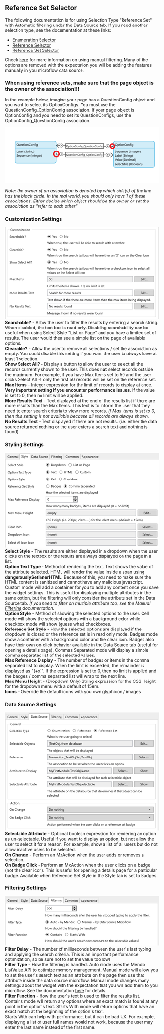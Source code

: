 ## Reference Set Selector
The following documentation is for using Selection Type "Reference Set" with Automatic filtering under the Data Source tab. If you need another selection type, see the documentation at these links:
-   [Enumeration Selector](https://github.com/bsgriggs/mendix9-searchable-reference-selector/blob/master/docs/Enumeration.md)
-   [Reference Selector](https://github.com/bsgriggs/mendix9-searchable-reference-selector/blob/master/docs/Reference.md)
-   [Reference Set Selector](https://github.com/bsgriggs/mendix9-searchable-reference-selector/blob/master/docs/ReferenceSet.md)

Check [here](https://github.com/bsgriggs/mendix9-searchable-reference-selector/blob/master/docs/ManualFiltering.md) for more information on using manual filtering. Many of the options are removed with the expectation you will be adding the features manually in you microflow data source.

### When using reference sets, make sure that the page object is the owner of the association!!!  
In the example below, imagine your page has a QuestionConfig object and you want to select its OptionConfigs. You must use the QuestionConfig_OptionConfig association. If your page object is OptionConfig and you need to set its QuestionConfigs, use the OptionConfig_QuestionConfig association.  

![Data Source](https://github.com/bsgriggs/mendix9-searchable-reference-selector/blob/media/referenceSetOwner.png)  

*Note: the owner of an association is denoted by which side(s) of the line has the black circle. In the real world, you should only have 1 of these associations. Either decide which object should be the owner or set the association as "refer to each other"*

### Customization Settings  
![customizationSet](https://github.com/bsgriggs/mendix9-searchable-reference-selector/blob/media/v2/customizationSet.png)  
**Searchable?** - Allow the user to filter the results by entering a search string. When disabled, the text box is read only. Disabling searchability can be useful when using Select Style "List on Page" and you have a limited set of results. The user would then see a simple list on the page of available options.  
**Clearable?** - Allow the user to remove all selections / set the association as empty. You could disable this setting if you want the user to *always* have at least 1 selection.  
**Show Select All?** - Display a button to allow the user to select all the records currently shown to the user. This does **not** select records outside the maximum. For example, if you have Max Items set to 50 and the user clicks Select All -> only the first 50 records will be set on the reference set.  
**Max Items** - Integer expression for the limit of records to display at once. **Very important setting if you encounter performance issues**. If the value is set to 0, then no limit will be applied.  
**More Results Text** - Text displayed at the end of the results list if there are more results than the Max Items. This text is to inform the user that they need to enter search criteria to view more records. *If Max Items is set to 0, then this setting is not available because all records are always shown.*  
**No Results Text** - Text displayed if there are not results. (i.e. either the data source returned nothing or the user enters a search text and nothing is found)  

### Styling Settings  
![styleSet](https://github.com/bsgriggs/mendix9-searchable-reference-selector/blob/media/v2/styleSet.png)  
**Select Style** - The results are either displayed in a dropdown when the user clicks on the textbox or the results are always displayed on the page in a list.  
**Option Text Type** - Method of rendering the text. Text shows the value of the attribute selected. HTML will render the value inside a span using **dangerouslySetInnerHTML**. Because of this, you need to make sure the HTML content is sanitized and cannot have any malicious javascript. Custom mode will add a container for you to add any content once you save the widget settings. This is useful for displaying multiple attributes in the same option, but the filtering will only consider the attribute set in the Data Source tab. *If you need to filter on multiple attribute too, see the [Manual Filtering](https://github.com/bsgriggs/mendix9-searchable-reference-selector/blob/master/docs/ManualFiltering.md) documentation.*  
**Option Style** - Method of showing the selected options to the user. Cell mode will show the selected options with a background color while checkbox mode will show (guess what) checkboxes.  
**Reference Set Style** - How the selected options are displayed if the dropdown is closed or the reference set is in read only mode. Badges mode show a container with a background color and the clear icon. Badges also have their own on-click behavior available in the Data Source tab (useful for opening a details page). Commas Separated mode will display a simple comma separated list of the selected values.  
**Max Reference Display** - The number of badges or items in the comma separated list to display. When the limit is exceeded, the remainder is displayed as "(+x)". If the expression is set to 0, then no limit is applied and the badges / comma separated list will wrap to the next line.  
**Max Menu Height** - (Dropdown Only) String expression for the CSS Height for the dropdown menu with a default of 15em.  
**Icons** - Override the default icons with you own glyphicon / images  

### Data Source Settings  
![dataSource](https://github.com/bsgriggs/mendix9-searchable-reference-selector/blob/media/v2/datasourceSet.png)  
**Selectable Attribute** - Optional boolean expression for rendering an option as un-selectable. Useful if you want to display an option, but not allow the user to select it for a reason. For example, show a list of all users but do not allow inactive users to be selected.  
**On Change** - Perform an MxAction when the user adds or removes a selection.  
**On Badge Click** - Perform an MxAction when the user clicks on a badge (not the clear icon). This is useful for opening a details page for a particular badge. Available when Reference Set Style in the Style tab is set to Badges.  

### Filtering Settings  
![filteringSet](https://github.com/bsgriggs/mendix9-searchable-reference-selector/blob/media/v2/filertingReference%26Set.png)  
**Filter Delay** - The number of milliseconds between the user's last typing and applying the search criteria. This is an important performance optimization, so be sure not to set the value too low!  
**Filter Type** - How the filtering is handled. Auto mode uses the Mendix [ListValue API](https://docs.mendix.com/apidocs-mxsdk/apidocs/pluggable-widgets-client-apis-list-values/) to optimize memory management. Manual mode will allow you to set the user's search text as an attribute on the page then use that attribute inside the data source microflow. Manual mode changes many settings about the widget with the expectation that you will add them to you microflow. See the documentation [here](https://github.com/bsgriggs/mendix9-searchable-reference-selector/blob/master/docs/ManualFiltering.md) for details.  
**Filter Function** - How the user's text is used to filter the results list. Contains mode will return any options where an exact match is found at any point in the option's text. Starts With mode will return options that have an exact match at the beginning of the option's text.  
Starts With can help with performance, but it can be bad UX. For example, displaying a list of user full names would not work, because the user may enter the last name instead of the first name.  
